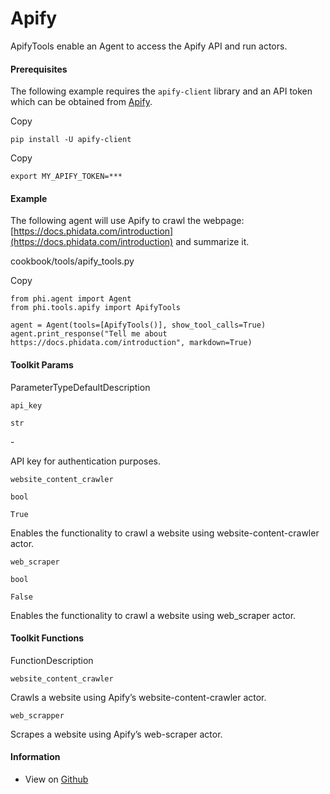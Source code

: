 # Apify

ApifyTools enable an Agent to access the Apify API and run actors.

#### Prerequisites <a href="#prerequisites" id="prerequisites"></a>

The following example requires the `apify-client` library and an API token which can be obtained from [Apify](https://apify.com/).

Copy

```
pip install -U apify-client
```

Copy

```
export MY_APIFY_TOKEN=***
```

#### [​](https://docs.phidata.com/tools/apify#example)Example <a href="#example" id="example"></a>

The following agent will use Apify to crawl the webpage: [https://docs.phidata.com/introduction](https://docs.phidata.com/introduction) and summarize it.

cookbook/tools/apify\_tools.py

Copy

```
from phi.agent import Agent
from phi.tools.apify import ApifyTools

agent = Agent(tools=[ApifyTools()], show_tool_calls=True)
agent.print_response("Tell me about https://docs.phidata.com/introduction", markdown=True)
```

#### [​](https://docs.phidata.com/tools/apify#toolkit-params)Toolkit Params <a href="#toolkit-params" id="toolkit-params"></a>

ParameterTypeDefaultDescription

`api_key`

`str`

\-

API key for authentication purposes.

`website_content_crawler`

`bool`

`True`

Enables the functionality to crawl a website using website-content-crawler actor.

`web_scraper`

`bool`

`False`

Enables the functionality to crawl a website using web\_scraper actor.

#### [​](https://docs.phidata.com/tools/apify#toolkit-functions)Toolkit Functions <a href="#toolkit-functions" id="toolkit-functions"></a>

FunctionDescription

`website_content_crawler`

Crawls a website using Apify’s website-content-crawler actor.

`web_scrapper`

Scrapes a website using Apify’s web-scraper actor.

#### [​](https://docs.phidata.com/tools/apify#information)Information <a href="#information" id="information"></a>

* View on [Github](https://github.com/phidatahq/phidata/blob/main/phi/tools/apify.py)
